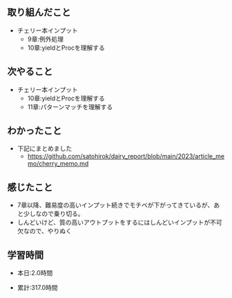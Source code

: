 ## 取り組んだこと
- チェリー本インプット
    - 9章:例外処理
    - 10章:yieldとProcを理解する


## 次やること
- チェリー本インプット
    - 10章:yieldとProcを理解する
    - 11章:パターンマッチを理解する


## わかったこと
- 下記にまとめました
    - https://github.com/satohirok/dairy_report/blob/main/2023/article_memo/cherry_memo.md

## 感じたこと
- 7章以降、難易度の高いインプット続きでモチベが下がってきているが、あと少しなので乗り切る。
- しんどいけど、質の高いアウトプットをするにはしんどいインプットが不可欠なので、やりぬく

## 学習時間
- 本日:2.0時間

- 累計:317.0時間
